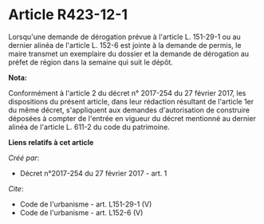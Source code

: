 # Article R423-12-1

Lorsqu'une demande de dérogation prévue à l'article L. 151-29-1 ou au dernier alinéa de l'article L. 152-6 est jointe à la
demande de permis, le maire transmet un exemplaire du dossier et la demande de dérogation au préfet de région dans la semaine
qui suit le dépôt.

**Nota:**

Conformément à l'article 2 du décret n° 2017-254 du 27 février 2017, les dispositions du présent article, dans leur rédaction
résultant de l'article 1er du même décret, s'appliquent aux demandes d'autorisation de construire déposées à compter de
l'entrée en vigueur du décret mentionné au dernier alinéa de l'article L. 611-2 du code du patrimoine.

**Liens relatifs à cet article**

_Créé par_:

  - Décret n°2017-254 du 27 février 2017 - art. 1

_Cite_:

  - Code de l'urbanisme - art. L151-29-1 (V)
  - Code de l'urbanisme - art. L152-6 (V)
